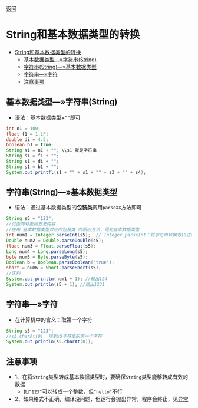 <meta name="viewport" content="width=device-width, initial-scale=1.0, viewport-fit=cover">

[返回](变量.md)  

# String和基本数据类型的转换

- [String和基本数据类型的转换](#string和基本数据类型的转换)
	- [基本数据类型—»字符串(String)](#基本数据类型字符串string)
	- [字符串(String)—»基本数据类型](#字符串string基本数据类型)
	- [字符串—»字符](#字符串字符)
	- [注意事项](#注意事项)


## 基本数据类型—»字符串(String)
- 语法：基本数据类型+`""`即可
```java
int n1 = 100;
float f1 = 1.1F;
double di = 4.5;
boolean b1 = true;
String s1 = n1 + ""; \\s1 就是字符串
String s1 = f1 + "";
String s1 = di + "";
String s1 = b1 + "";
System.out.printfl(s1 + "" + s1 + "" + s3 + "" + s4);
```

## 字符串(String)—»基本数据类型
- 语法：通过基本数据类型的**包装类**调用`parseXX`方法即可
```java
String s5 = "123";
//见面向对象和方法内容
//使用 基本数据类型对应的包装类 的相应方法，得到基本数据类型
int num1 = Integer.parseInt(s5);  // Integer.parseInt：将字符串转换为10进制数
Double num2 = Double.parseDouble(s5);
float num3 = Float.parseFloat(s5);
Long num4 = Long.parseLong(s5);
byte num5 = Byte.parseByte(s5);
Boolean b = Boolean.parseBoolean("true");
short = num6 = Short.parseShort(s5); 
//区别
System.out.println(num1 + 1); //输出124
System.out.println(s5 + 1); //输出1231
```

## 字符串—»字符
- 在计算机中的含义：取第一个字符
```java
String s5 = "123";
//s5.charAt(0)  得到s5字符串的第一个字符
System.out.println(s5.charAt(0));
```

## 注意事项
- 1、在将`String`类型转成基本数据类型时，要确保`String`类型能够转成有效的数据
	- 如`"123"`可以转成一个整数，但`"hello"`不行 
- 2、如果格式不正确，编译没问题，但运行会抛出异常，程序会终止，见[异常](异常.md) 